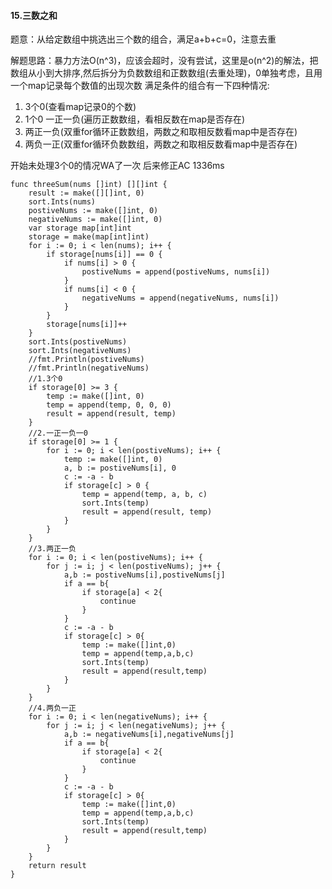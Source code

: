 #### 15.三数之和
题意：从给定数组中挑选出三个数的组合，满足a+b+c=0，注意去重

解题思路：暴力方法O(n^3)，应该会超时，没有尝试，这里是o(n^2)的解法，把数组从小到大排序,然后拆分为负数数组和正数数组(去重处理)，0单独考虑，且用一个map记录每个数值的出现次数
满足条件的组合有一下四种情况:

1. 3个0(查看map记录0的个数)
2. 1个0 一正一负(遍历正数数组，看相反数在map是否存在)
3. 两正一负(双重for循环正数数组，两数之和取相反数看map中是否存在)
4. 两负一正(双重for循环负数数组，两数之和取相反数看map中是否存在)

开始未处理3个0的情况WA了一次 后来修正AC 1336ms

```
func threeSum(nums []int) [][]int {
	result := make([][]int, 0)
	sort.Ints(nums)
	postiveNums := make([]int, 0)
	negativeNums := make([]int, 0)
	var storage map[int]int
	storage = make(map[int]int)
	for i := 0; i < len(nums); i++ {
		if storage[nums[i]] == 0 {
			if nums[i] > 0 {
				postiveNums = append(postiveNums, nums[i])
			}
			if nums[i] < 0 {
				negativeNums = append(negativeNums, nums[i])
			}
		}
		storage[nums[i]]++
	}
	sort.Ints(postiveNums)
	sort.Ints(negativeNums)
	//fmt.Println(postiveNums)
	//fmt.Println(negativeNums)
	//1.3个0
	if storage[0] >= 3 {
		temp := make([]int, 0)
		temp = append(temp, 0, 0, 0)
		result = append(result, temp)
	}
	//2.一正一负一0
	if storage[0] >= 1 {
		for i := 0; i < len(postiveNums); i++ {
			temp := make([]int, 0)
			a, b := postiveNums[i], 0
			c := -a - b
			if storage[c] > 0 {
				temp = append(temp, a, b, c)
				sort.Ints(temp)
				result = append(result, temp)
			}
		}
	}
	//3.两正一负
	for i := 0; i < len(postiveNums); i++ {
		for j := i; j < len(postiveNums); j++ {
			a,b := postiveNums[i],postiveNums[j]
			if a == b{
				if storage[a] < 2{
					continue
				}
			}
			c := -a - b
			if storage[c] > 0{
				temp := make([]int,0)
				temp = append(temp,a,b,c)
				sort.Ints(temp)
				result = append(result,temp)
			}
		}
	}
	//4.两负一正
	for i := 0; i < len(negativeNums); i++ {
		for j := i; j < len(negativeNums); j++ {
			a,b := negativeNums[i],negativeNums[j]
			if a == b{
				if storage[a] < 2{
					continue
				}
			}
			c := -a - b
			if storage[c] > 0{
				temp := make([]int,0)
				temp = append(temp,a,b,c)
				sort.Ints(temp)
				result = append(result,temp)
			}
		}
	}
	return result
}
```